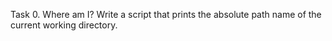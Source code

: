 Task 0. Where am I? Write a script that prints the absolute path name of the current working directory.
